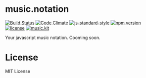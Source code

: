 # music.notation

[![Build Status](https://travis-ci.org/danigb/music.notation.svg?branch=master)](https://travis-ci.org/danigb/music.notation)
[![Code Climate](https://codeclimate.com/github/danigb/music.notation/badges/gpa.svg)](https://codeclimate.com/github/danigb/music.notation)
[![js-standard-style](https://img.shields.io/badge/code%20style-standard-brightgreen.svg?style=flat)](https://github.com/feross/standard)
[![npm version](https://img.shields.io/npm/v/music.notation.svg)](https://www.npmjs.com/package/music.notation)
[![license](https://img.shields.io/npm/l/music.notation.svg)](https://www.npmjs.com/package/music.notation)
[![music.kit](https://img.shields.io/badge/music-kit-yellow.svg)](https://github.com/danigb/music.kit)

Your javascript music notation. Cooming soon.

# License

MIT License
